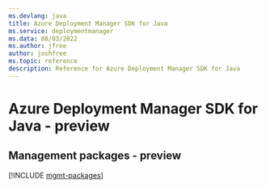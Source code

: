 ```yaml
---
ms.devlang: java
title: Azure Deployment Manager SDK for Java
ms.service: deploymentmanager
ms.data: 08/03/2022
ms.author: jfree
author: joshfree
ms.topic: reference
description: Reference for Azure Deployment Manager SDK for Java
---
```

# Azure Deployment Manager SDK for Java - preview

## Management packages - preview
[!INCLUDE [mgmt-packages](deployment-manager-mgmt-index.md)]